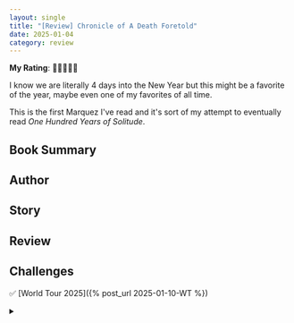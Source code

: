 ```yaml
---
layout: single
title: "[Review] Chronicle of A Death Foretold"
date: 2025-01-04
category: review
---
```


**My Rating**: 🌟🌟🌟🌟🌟

I know we are literally 4 days into the New Year but this might be a favorite of the year, maybe even one of my favorites of all time.

This is the first Marquez I've read and it's sort of my attempt to eventually read _One Hundred Years of Solitude_.

## Book Summary

## Author

## Story

## Review

## Challenges

✅ [World Tour 2025]({% post_url 2025-01-10-WT %})

<details>
  <summary></summary>
  Country: Columbia
</details>
